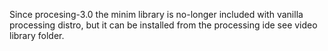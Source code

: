 Since procesing-3.0 the minim library is no-longer included with vanilla processing distro, but it can be installed from the processing ide see video library folder.
